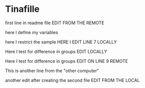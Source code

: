 # Tinafille

first line in readme file EDIT FROM THE REMOTE

here I define my variables

here I restrict the sample HERE I EDIT LINE 7 LOCALLY


Here I test for difference in groups EDIT LOCALLY

Here I test for difference in groups EDIT ON LINE 9 REMOTE


This is another line from the "other computer"

another edit after creating the second file EDIT FROM THE LOCAL
